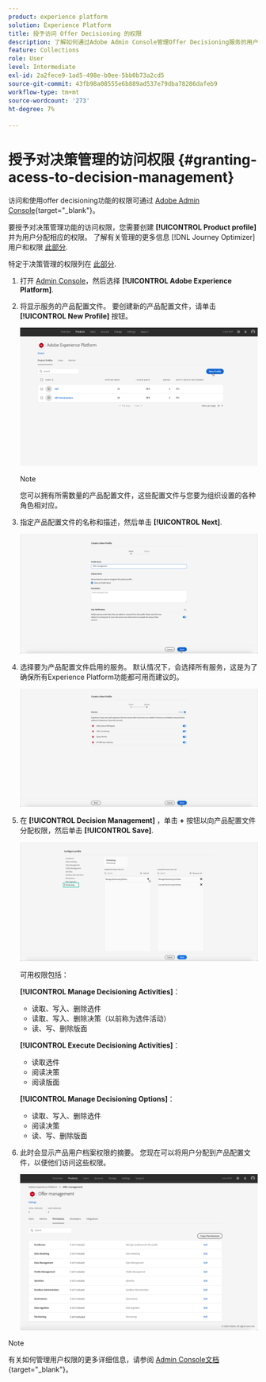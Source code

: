 ```yaml
---
product: experience platform
solution: Experience Platform
title: 授予访问 Offer Decisioning 的权限
description: 了解如何通过Adobe Admin Console管理Offer Decisioning服务的用户权限。
feature: Collections
role: User
level: Intermediate
exl-id: 2a2fece9-1ad5-498e-b0ee-5bb0b73a2cd5
source-git-commit: 43fb98a08555e6b889ad537e79dba78286dafeb9
workflow-type: tm+mt
source-wordcount: '273'
ht-degree: 7%

---
```


# 授予对决策管理的访问权限 {#granting-acess-to-decision-management}

访问和使用offer decisioning功能的权限可通过 [Adobe Admin Console](https://helpx.adobe.com/cn/enterprise/managing/user-guide.html){target=&quot;_blank&quot;}。

要授予对决策管理功能的访问权限，您需要创建 **[!UICONTROL Product profile]** 并为用户分配相应的权限。 了解有关管理的更多信息 [!DNL Journey Optimizer] 用户和权限 [此部分](../../administration/permissions.md).

特定于决策管理的权限列在 [此部分](../../administration/high-low-permissions.md#manage-decisioning).

<!--If you are a [!DNL Journey Optimizer] user leveraging the **Decision Management** functionality, you need to have the [Decision management permissions](../../administration/high-low-permissions.md#decisions-permissions) enabled to acces all related capabilities. Learn more on managing [!DNL Journey Optimizer] users and permissions in [this section](../../administration/permissions.md).

If you are an [Adobe Experience Platform](https://experienceleague.adobe.com/docs/experience-platform/landing/home.html){target="_blank"} user leveraging the **Offer Decisioning** application service, follow the steps [below](#granting-acess-to-offer-decisioning) to grant access to [!DNL Offer Decisioning].

Grant access to Offer Decisioning

The steps below only apply to **Experience Platform users** leveraging the [!DNL Offer Decisioning] service.-->

1. 打开 [Admin Console](https://helpx.adobe.com/enterprise/managing/user-guide.html)，然后选择 **[!UICONTROL Adobe Experience Platform]**.

   <!--![](../../assets/offers_admin_console.png)-->

1. 将显示服务的产品配置文件。 要创建新的产品配置文件，请单击 **[!UICONTROL New Profile]** 按钮。

   ![](../../assets/offers_rights_productprofile.png)

   >[!NOTE]
   >
   >您可以拥有所需数量的产品配置文件，这些配置文件与您要为组织设置的各种角色相对应。

1. 指定产品配置文件的名称和描述，然后单击 **[!UICONTROL Next]**.

   ![](../../assets/create-product-profile.png)

   <!--To access the product profile’s permissions, select the **[!UICONTROL Permissions]** line.-->

1. 选择要为产品配置文件启用的服务。 默认情况下，会选择所有服务，这是为了确保所有Experience Platform功能都可用而建议的。

   ![](../../assets/enable-services.png)

1. 在 **[!UICONTROL Decision Management]** ，单击 **+** 按钮以向产品配置文件分配权限，然后单击 **[!UICONTROL Save]**.

   ![](../../assets/configure-profile.png)

   可用权限包括：

   **[!UICONTROL Manage Decisioning Activities]**：

   * 读取、写入、删除选件
   * 读取、写入、删除决策（以前称为选件活动）
   * 读、写、删除版面

   **[!UICONTROL Execute Decisioning Activities]**：

   * 读取选件
   * 阅读决策
   * 阅读版面

   **[!UICONTROL Manage Decisioning Options]**：

   * 读取、写入、删除选件
   * 阅读决策
   * 读、写、删除版面



1. 此时会显示产品用户档案权限的摘要。 您现在可以将用户分配到产品配置文件，以便他们访问这些权限。

   ![](../../assets/product-profile-created.png)

>[!NOTE]
>
>有关如何管理用户权限的更多详细信息，请参阅 [Admin Console文档](https://helpx.adobe.com/enterprise/managing/user-guide.html){target=&quot;_blank&quot;}。

